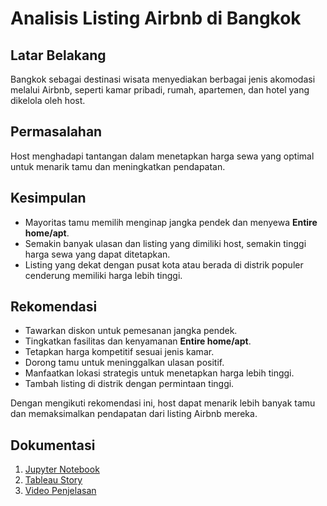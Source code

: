 # Analisis Listing Airbnb di Bangkok

## Latar Belakang

Bangkok sebagai destinasi wisata menyediakan berbagai jenis akomodasi melalui Airbnb, seperti kamar pribadi, rumah, apartemen, dan hotel yang dikelola oleh host.

## Permasalahan

Host menghadapi tantangan dalam menetapkan harga sewa yang optimal untuk menarik tamu dan meningkatkan pendapatan.

## Kesimpulan

- Mayoritas tamu memilih menginap jangka pendek dan menyewa **Entire home/apt**.
- Semakin banyak ulasan dan listing yang dimiliki host, semakin tinggi harga sewa yang dapat ditetapkan.
- Listing yang dekat dengan pusat kota atau berada di distrik populer cenderung memiliki harga lebih tinggi.

## Rekomendasi

- Tawarkan diskon untuk pemesanan jangka pendek.
- Tingkatkan fasilitas dan kenyamanan **Entire home/apt**.
- Tetapkan harga kompetitif sesuai jenis kamar.
- Dorong tamu untuk meninggalkan ulasan positif.
- Manfaatkan lokasi strategis untuk menetapkan harga lebih tinggi.
- Tambah listing di distrik dengan permintaan tinggi.

Dengan mengikuti rekomendasi ini, host dapat menarik lebih banyak tamu dan memaksimalkan pendapatan dari listing Airbnb mereka.

## Dokumentasi

1. [Jupyter Notebook](https://github.com/fikigayo/Capstone-Project/blob/68e3a67b1624c90493cb7c9eb045036721d5d773/modul%202/Data%20Analisis%20Airbnb%20Listing%20Bangkok.ipynb)
2. [Tableau Story](https://public.tableau.com/app/profile/fiki.putra/viz/CapstoneProjectModul2AirbnbListingBangkok/Story)
3. [Video Penjelasan](https://drive.google.com/file/d/1jB3NNPaLY5MhmAId9cqluiut22nsVrfJ/view?usp=drive_link)

